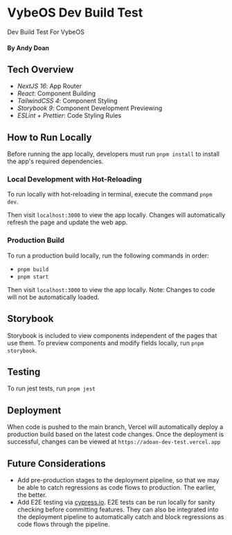 # VybeOS Dev Build Test

Dev Build Test For VybeOS

#### By Andy Doan

## Tech Overview

- _NextJS 16_: App Router
- _React_: Component Building
- _TailwindCSS 4_: Component Styling
- _Storybook 9_: Component Development Previewing
- _ESLint + Prettier_: Code Styling Rules

## How to Run Locally

Before running the app locally, developers must run `pnpm install` to install the app's required dependencies.

### Local Development with Hot-Reloading

To run locally with hot-reloading in terminal, execute the command `pnpm dev`.

Then visit `localhost:3000` to view the app locally. Changes will automatically refresh the page and update the web app.

### Production Build

To run a production build locally, run the following commands in order:

- `pnpm build`
- `pnpm start`

Then visit `localhost:3000` to view the app locally. Note: Changes to code will not be automatically loaded.

## Storybook

Storybook is included to view components independent of the pages that use them. To preview components and modify fields locally, run `pnpm storybook`.

## Testing

To run jest tests, run `pnpm jest`

## Deployment

When code is pushed to the main branch, Vercel will automatically deploy a production build based on the latest code changes. Once the deployment is successful, changes can be viewed at `https://adoan-dev-test.vercel.app`

## Future Considerations

- Add pre-production stages to the deployment pipeline, so that we may be able to catch regressions as code flows to production. The earlier, the better.
- Add E2E testing via [cypress.io](https://www.cypress.io). E2E tests can be run locally for sanity checking before committing features. They can also be integrated into the deployment pipeline to automatically catch and block regressions as code flows through the pipeline.